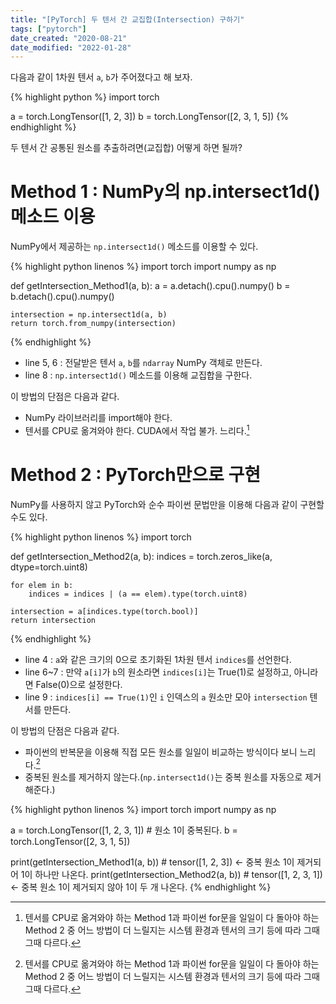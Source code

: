 ```yaml
---
title: "[PyTorch] 두 텐서 간 교집합(Intersection) 구하기"
tags: ["pytorch"]
date_created: "2020-08-21"
date_modified: "2022-01-28"
---
```


다음과 같이 1차원 텐서 `a`, `b`가 주어졌다고 해 보자.

{% highlight python %}
import torch

a = torch.LongTensor([1, 2, 3])
b = torch.LongTensor([2, 3, 1, 5])
{% endhighlight %}

두 텐서 간 공통된 원소를 추출하려면(교집합) 어떻게 하면 될까?

# Method 1 : NumPy의 np.intersect1d() 메소드 이용

NumPy에서 제공하는 `np.intersect1d()` 메소드를 이용할 수 있다.

{% highlight python linenos %}
import torch
import numpy as np

def getIntersection_Method1(a, b):
    a = a.detach().cpu().numpy()
    b = b.detach().cpu().numpy()
    
    intersection = np.intersect1d(a, b)
    return torch.from_numpy(intersection)
{% endhighlight %}

- line 5, 6 : 전달받은 텐서 `a`, `b`를 `ndarray` NumPy 객체로 만든다.
- line 8 : `np.intersect1d()` 메소드를 이용해 교집합을 구한다.

이 방법의 단점은 다음과 같다.

- NumPy 라이브러리를 import해야 한다.
- 텐서를 CPU로 옮겨와야 한다. CUDA에서 작업 불가. 느리다.[^1]

# Method 2 : PyTorch만으로 구현

NumPy를 사용하지 않고 PyTorch와 순수 파이썬 문법만을 이용해 다음과 같이 구현할 수도 있다.

{% highlight python linenos %}
import torch

def getIntersection_Method2(a, b):
    indices = torch.zeros_like(a, dtype=torch.uint8)

    for elem in b:
        indices = indices | (a == elem).type(torch.uint8)

    intersection = a[indices.type(torch.bool)]
    return intersection
{% endhighlight %}

- line 4 : `a`와 같은 크기의 0으로 초기화된 1차원 텐서 `indices`를 선언한다.
- line 6~7 : 만약 `a[i]`가 `b`의 원소라면 `indices[i]`는 True(1)로 설정하고, 아니라면 False(0)으로 설정한다.
- line 9 : `indices[i] == True(1)`인 `i` 인덱스의 `a` 원소만 모아 `intersection` 텐서를 만든다.

이 방법의 단점은 다음과 같다.

- 파이썬의 반복문을 이용해 직접 모든 원소를 일일이 비교하는 방식이다 보니 느리다.[^1]
- 중복된 원소를 제거하지 않는다.(`np.intersect1d()`는 중복 원소를 자동으로 제거해준다.)

[^1]: 텐서를 CPU로 옮겨와야 하는 Method 1과 파이썬 for문을 일일이 다 돌아야 하는 Method 2 중 어느 방법이 더 느릴지는 시스템 환경과 텐서의 크기 등에 따라 그때그때 다르다.

{% highlight python linenos %}
import torch
import numpy as np

a = torch.LongTensor([1, 2, 3, 1])  # 원소 1이 중복된다.
b = torch.LongTensor([2, 3, 1, 5])

print(getIntersection_Method1(a, b))  # tensor([1, 2, 3])  <- 중복 원소 1이 제거되어 1이 하나만 나온다.
print(getIntersection_Method2(a, b))  # tensor([1, 2, 3, 1])  <- 중복 원소 1이 제거되지 않아 1이 두 개 나온다.
{% endhighlight %}